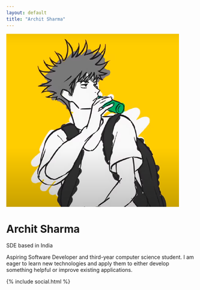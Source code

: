 ```yaml
---
layout: default
title: "Archit Sharma"
---
```

<main>
<div class="mb-6 mt-8 flex items-center gap-4 sm:mb-8 sm:mt-16 sm:gap-5">
        <img src="/assets/images/arch.png" class="h-[65px] w-[65px] rounded-full sm:h-[80px] sm:w-[80px]" />
        <div class="flex flex-col gap-0.5">
          <h1 class="text-xl font-semibold text-white sm:text-3xl sm:font-bold">Archit Sharma</h1>
          <span class="text-base sm:text-lg">SDE based in India</span>
        </div>
      </div>
      <div class="flex flex-col gap-3 text-base leading-7 sm:gap-4 sm:text-lg sm:leading-8">
        <p>Aspiring Software Developer and third-year computer science student. I am eager to learn new technologies and apply them to either develop something helpful or improve existing applications.</p>
      </div>
      {% include social.html %}
      </main>